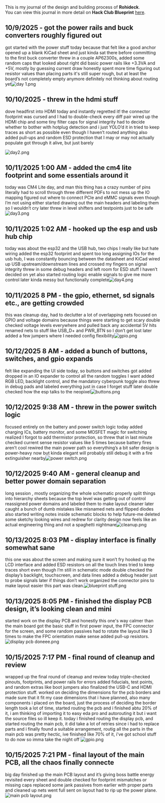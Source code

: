 <!--
  ===================    !!READ THIS NOTICE!!   ====================
  DO NOT edit this file manually. Your changes WILL BE OVERWRITTEN!
  This journal is auto generated and updated by Hack Club Blueprint.
  To edit this file, please edit your journal entries on Blueprint.
  ==================================================================
-->

This is my journal of the design and building process of **Rohideck**.  
You can view this journal in more detail on **Hack Club Blueprint** [here](https://blueprint.hackclub.com/projects/348).


## 10/9/2025 - got the power rails and buck converters roughly figured out  

got started with the power stuff today because that felt like a good anchor
opened up a blank KiCad sheet and just kinda sat there before committing to the first buck converter
threw in a couple AP62300s, added some random caps that looked about right
did basic power rails like +3.3VA and +5V, mostly by guessing current draw
honestly spent more time figuring out resistor values than placing parts
it's still super rough, but at least the board’s not completely empty anymore
definitely not thinking about routing yet![day 1.png](https://blueprint.hackclub.com/user-attachments/blobs/proxy/eyJfcmFpbHMiOnsiZGF0YSI6MTIzMCwicHVyIjoiYmxvYl9pZCJ9fQ==--4c5f583684176dfbddac1a05d51663791643253a/day%201.png)
  

## 10/10/2025 - threw in the hdmi stuff  

dove headfirst into HDMI today and instantly regretted it!
the connector footprint was cursed and I had to double-check every diff pair
wired up the HDMI chip and some tiny filter caps for signal integrity
had to decide whether to bother with hotplug detection and i just YOLO’d it in
tried to keep traces as short as possible even though I haven’t routed anything
also added pull-ups and random ESD protection that I may or may not actually populate
got through it alive, but just barely

![day2.png](https://blueprint.hackclub.com/user-attachments/blobs/proxy/eyJfcmFpbHMiOnsiZGF0YSI6MTM1MSwicHVyIjoiYmxvYl9pZCJ9fQ==--49d7d89f84e8693ed5babf6b7e2cd3abce66a3f0/day2.png)
  

## 10/11/2025 1:00 AM - added the cm4 lite footprint and some essentials around it  

today was CM4 Lite day, and man this thing has a crazy number of pins
literally had to scroll through three different PDFs to not mess up the IO mapping
figured out where to connect PCIe and eMMC signals even though I’m not using either
started drawing out the main headers and labeling them so I wouldn’t cry later
threw in level shifters and testpoints just to be safe![day3.png](https://blueprint.hackclub.com/user-attachments/blobs/proxy/eyJfcmFpbHMiOnsiZGF0YSI6MTQ4NSwicHVyIjoiYmxvYl9pZCJ9fQ==--efd85f72346e42830c84962ea838c18fade0c178/day3.png)
  

## 10/11/2025 1:02 AM - hooked up the esp and usb hub chip  

today was about the esp32 and the USB hub, two chips I really like but hate wiring
added the esp32 footprint and spent too long assigning IOs
for the usb hub, I was constantly bouncing between the datasheet and KiCad
wired up USB upstream/downstream lines and crossed my fingers on signal integrity
threw in some debug headers and left room for ESD stuff I haven’t decided on yet
also started routing logic enable signals to give me more control later
kinda messy but functionally complete![day4.png](https://blueprint.hackclub.com/user-attachments/blobs/proxy/eyJfcmFpbHMiOnsiZGF0YSI6MTQ4NiwicHVyIjoiYmxvYl9pZCJ9fQ==--fd94e24be29d5c38b869675385ff19243a17c339/day4.png)
  

## 10/11/2025 8 PM - the gpio, ethernet, sd signals etc., are getting crowded  

this was cleanup day, had to declutter a lot of overlapping nets
focused on GPIO and voltage domains because things were starting to get scary
double checked voltage levels everywhere and pulled back any accidental 5V hits
renamed nets to stuff like USB_D+ and PWR_BTN so I don’t get lost later
added a few jumpers where I needed config flexibility![gpio.png](https://blueprint.hackclub.com/user-attachments/blobs/proxy/eyJfcmFpbHMiOnsiZGF0YSI6MTYxMCwicHVyIjoiYmxvYl9pZCJ9fQ==--f982bf6c752e0e6e82c77e3ed0b15de5d7ac2dd7/gpio.png)
  

## 10/12/2025 8 AM - added a bunch of buttons, switches, and gpio expands  

felt like expanding the UI side today, so buttons and switches got added
dropped in an IO expander to control all the random toggles I want
added RGB LED, backlight control, and the mandatory cyberpunk toggle
also threw in debug pads and labeled everything just in case I forget stuff later
double checked how the esp talks to the neopixel![buttons.png](https://blueprint.hackclub.com/user-attachments/blobs/proxy/eyJfcmFpbHMiOnsiZGF0YSI6MTc0MCwicHVyIjoiYmxvYl9pZCJ9fQ==--bea606db09a49f9c9629447154d89016010342b1/buttons.png)
  

## 10/12/2025 9:38 AM - threw in the power switch logic  

focused entirely on the battery and power switch logic today
added charging ICs, battery monitor, and some MOSFET magic for switching
realized I forgot to add thermistor protection, so threw that in last minute
checked current sense resistor values like 5 times because battery fires aren’t cool
rewired the main power path so everything’s a bit safer
design is power-heavy now but kinda elegant
will probably still debug it with a fire extinguisher nearby![power switch.png](https://blueprint.hackclub.com/user-attachments/blobs/proxy/eyJfcmFpbHMiOnsiZGF0YSI6MTc0NCwicHVyIjoiYmxvYl9pZCJ9fQ==--e7bb61ba90cab78b7df135d8d4a798329d68e11c/power%20switch.png)
  

## 10/12/2025 9:40 AM - general cleanup and better power domain separation  

long session , mostly organizing the whole schematic properly
split things into hierarchy sheets because the top level was getting out of control
reassigned power domains and labeled them to make layout cleaner later
caught a bunch of dumb mistakes like misnamed nets and flipped diodes
also started writing notes inside schematic blocks to help future-me
deleted some sketchy looking wires and redrew for clarity
design now feels like an actual engineering thing and not a spaghetti nightmare![cleanup.png](https://blueprint.hackclub.com/user-attachments/blobs/proxy/eyJfcmFpbHMiOnsiZGF0YSI6MTc0NSwicHVyIjoiYmxvYl9pZCJ9fQ==--d0735bf9bcca186518cf2607a27d0dadca2b5570/cleanup.png)
  

## 10/13/2025 8:03 PM - display interface is finally somewhat sane	  

this one was about the screen and making sure it won’t fry
hooked up the LCD interface and added ESD resistors on all the touch lines
tried to keep traces short even though I’m still in schematic mode
double checked the display’s backlight, touchscreen, and data lines
added a debug header just to probe signals later if things don’t work
organized the connector pins to make layout easier
this part was clean.![blueprint stuff.png](https://blueprint.hackclub.com/user-attachments/blobs/proxy/eyJfcmFpbHMiOnsiZGF0YSI6MjAwMiwicHVyIjoiYmxvYl9pZCJ9fQ==--de6eac190f84afec7f4474a248ebf7cebad02246/blueprint%20stuff.png)
  

## 10/13/2025 8:05 PM - finished the display PCB design, it’s looking clean and mini  

started work on the display PCB and honestly this one's way calmer than the main board
got the basic stuff in first power input, the FPC connector for the screen, and some random passives
had to rotate the layout like 3 times to make the FPC orientation make sense
added pull-up resistors.![display pcb doneee.png](https://blueprint.hackclub.com/user-attachments/blobs/proxy/eyJfcmFpbHMiOnsiZGF0YSI6MjAwMywicHVyIjoiYmxvYl9pZCJ9fQ==--b987bba5993dd67100762fb9fdcc1a27fcc8db02/display%20pcb%20doneee.png)
  

## 10/15/2025 7:17 PM - final round of cleanup and review  

wrapped up the final round of cleanup and review today
triple-checked pinouts, footprints, and power rails for errors
added fiducials, test points, and random extras like boot jumpers
also finalized the USB-C and HDMI protection stuff. worked on deciding the dimensions for the pcb borders and made sure that it fit my case dimensions that i have planned, also many components i placed on the board, just the process of deciding the border length took a lot of time, started routing the pcb and i finished abtu 20% of it, i am thinking of importing it to easy eda pro and autorouting it but i want the source files so ill keep it. today i finished routing the display pcb, and started routing the main pcb, it did take a lot of retries since i had to replace parts and i finally found a suitable arrangement, routig all the parts in the main pcb was pretty hectic, ive finished like 70% of it, i've got school stuff to do now so imma take the night off
![gpio.png](https://blueprint.hackclub.com/user-attachments/blobs/proxy/eyJfcmFpbHMiOnsiZGF0YSI6MjM0NiwicHVyIjoiYmxvYl9pZCJ9fQ==--348c40f1cdab6ddb6df3eb486af41170132dfe9e/gpio.png)
  

## 10/15/2025 7:21 PM - final layout of the main PCB, all the chaos finally connecte  

big day finished up the main PCB layout and it’s giving boss battle energy
revisited every sheet and double checked for footprint mismatches or missing caps
replaced some jank passives from earlier with proper parts and cleaned up nets
went full sent on layout had to rip up the power plane.![main pcb layout.png](https://blueprint.hackclub.com/user-attachments/blobs/proxy/eyJfcmFpbHMiOnsiZGF0YSI6MjM0NywicHVyIjoiYmxvYl9pZCJ9fQ==--24f35a016bf4210d20188105e9a24a40fe8bca50/main%20pcb%20layout.png)
  

